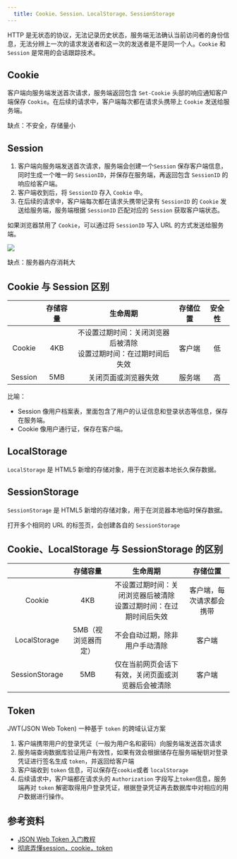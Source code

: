 ```yaml
---
  title: Cookie、Session、LocalStorage、SessionStorage
---
```


HTTP 是无状态的协议，无法记录历史状态，服务端无法确认当前访问者的身份信息，无法分辨上一次的请求发送者和这一次的发送者是不是同一个人。`Cookie` 和 `Session` 是常用的会话跟踪技术。

## Cookie

客户端向服务端发送首次请求，服务端返回包含 `Set-Cookie` 头部的响应通知客户端保存 `Cookie`。在后续的请求中，客户端每次都在请求头携带上 `Cookie` 发送给服务端。

缺点：不安全，存储量小

## Session

1. 客户端向服务端发送首次请求，服务端会创建一个`Session` 保存客户端信息，同时生成一个唯一的 `SessionID`，并保存在服务端，再返回包含 `SessionID` 的响应给客户端。
2. 客户端收到后，将 `SessionID` 存入 `Cookie` 中。
3. 在后续的请求中，客户端每次都在请求头携带记录有 `SessionID` 的 `Cookie` 发送给服务端，服务端根据 `SessionID` 匹配对应的 `Session` 获取客户端状态。

如果浏览器禁用了 `Cookie`，可以通过将 `SessionID` 写入 URL 的方式发送给服务端。

<img class="medium-img" src="https://nevermore-picbed-1304219157.cos.ap-guangzhou.myqcloud.com/20220516022111.png"/>

缺点：服务器内存消耗大

## Cookie 与 Session 区别

||存储容量|生命周期|存储位置|安全性|
|:-:|:-:|:-:|:-:|:-:|
|Cookie|4KB|不设置过期时间：关闭浏览器后被清除<br>设置过期时间：在过期时间后失效|客户端|低|
|Session|5MB|关闭页面或浏览器失效|服务端|高|

比喻：

- Session 像用户档案表，里面包含了用户的认证信息和登录状态等信息，保存在服务端。
- Cookie 像用户通行证，保存在客户端。

## LocalStorage

`LocalStorage` 是 HTML5 新增的存储对象，用于在浏览器本地长久保存数据。

## SessionStorage

`SessionStorage` 是 HTML5 新增的存储对象，用于在浏览器本地临时保存数据。

打开多个相同的 URL 的标签页，会创建各自的 `SessionStorage`

## Cookie、LocalStorage 与 SessionStorage 的区别

||存储容量|生命周期|存储位置|
|:-:|:-:|:-:|:-:|
|Cookie|4KB|不设置过期时间：关闭浏览器后被清除<br>设置过期时间：在过期时间后失效|客户端，每次请求都会携带|
|LocalStorage|5MB（视浏览器而定）|不会自动过期，除非用户手动清除|客户端|
|SessionStorage|5MB|仅在当前网页会话下有效，关闭页面或浏览器后会被清除|客户端|

## Token

JWT(JSON Web Token) 一种基于 `token` 的跨域认证方案

1. 客户端携带用户的登录凭证（一般为用户名和密码）向服务端发送首次请求
2. 服务端查询数据库验证用户有效性，如果有效会根据储存在服务端秘钥对登录凭证进行签名生成 `token`，并返回给客户端
3. 客户端收到 `token` 信息，可以保存在`cookie`或者 `localStorage`
4. 后续请求中，客户端都在请求头的 `Authorization` 字段写上`token`信息，服务端再对 `token` 解密取得用户登录凭证，根据登录凭证再去数据库中对相应的用户数据进行操作。

## 参考资料

- [JSON Web Token 入门教程](http://www.ruanyifeng.com/blog/2018/07/json_web_token-tutorial.html)
- [彻底弄懂session，cookie，token](https://segmentfault.com/a/1190000017831088)
